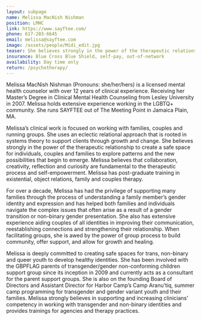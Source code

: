 ```yaml
---
layout: subpage
name: Melissa MacNish Nishman
position: LMHC
link: https://www.sayftee.com/
phone: 617-203-6645
email: melissa@sayftee.com
image: /assets/people/Midi_edit.jpg
teaser: She believes strongly in the power of the therapeutic relationship to create a safe space for individuals, couples and families to explore patterns and the new possibilities that begin to emerge.
insurance: Blue Cross Blue Shield, self-pay, out-of-network  
availability: Day time only
return: /psychotherapy/
---
```


Melissa MacNish Nishman (Pronouns: she/her/hers) is a licensed mental health counselor with over 12 years of clinical experience.  Receiving her Master’s Degree in Clinical Mental Health Counseling from Lesley University in 2007.  Melissa holds extensive experience working in the LGBTQ+ community. She runs SAYFTEE out of The Meeting Point in Jamaica Plain, MA.

Melissa’s clinical work is focused on working with families, couples and running groups.  She uses an eclectic relational approach that is rooted in systems theory to support clients through growth and change. She believes strongly in the power of the therapeutic relationship to create a safe space for individuals, couples and families to explore patterns and the new possibilities that begin to emerge. Melissa believes that collaboration, creativity, reflection and curiosity are fundamental to the therapeutic process and self-empowerment. Melissa has post-graduate training in existential, object relations, family and couples therapy.

For over a decade, Melissa has had the privilege of supporting many families through the process of understanding a family member’s gender identity and expression and has helped both families and individuals navigate the complex issues that often arise as a result of a gender transition or non-binary gender presentation.  She also has extensive experience aiding couples of all identities in improving their communication, reestablishing connections and strengthening their relationship.  When facilitating groups, she is awed by the power of group process to build community, offer support, and allow for growth and healing.

Melissa is deeply committed to creating safe spaces for trans, non-binary and queer youth to develop healthy identities. She has been involved with the GBPFLAG parents of transgender/gender non-conforming children support group since its inception in 2009 and currently acts as a consultant for the parent support groups.  She is also on the founding Board of Directors and Assistant Director for Harbor Camp’s Camp Aranu’tiq, summer camp programming for transgender and gender variant youth and their families. Melissa strongly believes in supporting and increasing clinicians’ competency in working with transgender and non-binary identities and provides trainings for agencies and therapy practices.  


